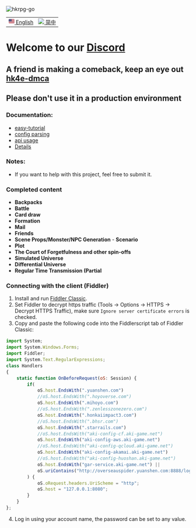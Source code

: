 ![hkrpg-go](https://socialify.git.ci/gucooing/hkrpg-go/image?description=1&font=Inter&forks=1&language=1&name=1&owner=1&pattern=Circuit%20Board&stargazers=1&theme=Auto)

<div align="center">
<table>
<td valign="center"><a href="README.md"><img src="https://github.com/twitter/twemoji/blob/master/assets/svg/1f1fa-1f1f8.svg" width="16"/> English</td>
 
<td valign="center"><a href="README_zh-cn.md"><img src="https://em-content.zobj.net/thumbs/120/twitter/351/flag-china_1f1e8-1f1f3.png" width="16"/> 简中</td>
</a></td>
</table>
</div>
 
# **Welcome to our [Discord](https://discord.gg/222yVp6pUq)**

## A friend is making a comeback, keep an eye out [hk4e-dmca](https://github.com/flswld/hk4e-go)

## Please don't use it in a production environment

### Documentation:
* [easy-tutorial](https://github.com/gucooing/hkrpg-go/wiki/tutorial)
* [config parsing](https://github.com/gucooing/hkrpg-go/wiki/conf)
* [api usage](https://github.com/gucooing/hkrpg-go/wiki/command)
* [Details](https://github.com/gucooing/hkrpg-go/wiki/progress)

### Notes:
* If you want to help with this project, feel free to submit it.

### Completed content
- **Backpacks**
- **Battle**
- **Card draw**
- **Formation**
- **Mail**
- **Friends**
- **Scene Props/Monster/NPC Generation** - **Scenario**
- **Plot**
- **The Court of Forgetfulness and other spin-offs**
- **Simulated Universe**
- **Differential Universe**
- **Regular Time Transmission (Partial**

### Connecting with the client (Fiddler)
1. Install and run [Fiddler Classic](https://www.telerik.com/fiddler).
2. Set Fiddler to decrypt https traffic (Tools -> Options -> HTTPS -> Decrypt HTTPS Traffic), make sure `Ignore server certificate errors` is checked.
3. Copy and paste the following code into the Fiddlerscript tab of Fiddler Classic:

```javascript
import System;
import System.Windows.Forms;
import Fiddler;
import System.Text.RegularExpressions;
class Handlers
{
    static function OnBeforeRequest(oS: Session) {
        if(
            oS.host.EndsWith(".yuanshen.com") 
            //oS.host.EndsWith(".hoyoverse.com") 
            oS.host.EndsWith(".mihoyo.com") 
            //oS.host.EndsWith(".zenlesszonezero.com") 
            oS.host.EndsWith(".honkaiimpact3.com") 
            //oS.host.EndsWith(".bhsr.com") 
            oS.host.EndsWith(".starrails.com") 
            //oS.host.EndsWith("aki-config-cf.aki-game.net") 
            oS.host.EndsWith("aki-config-aws.aki-game.net") 
            //oS.host.EndsWith("aki-config-qcloud.aki-game.net") 
            oS.host.EndsWith("aki-config-akamai.aki-game.net") 
            //oS.host.EndsWith("aki-config-huoshan.aki-game.net") 
            oS.host.EndsWith("gar-service.aki-game.net") ||
            oS.uriContains("http://overseauspider.yuanshen.com:8888/log")
        ) {
            oS.oRequest.headers.UriScheme = "http";
            oS.host = "127.0.0.1:8080";
        }
    }
};
```

4. Log in using your account name, the password can be set to any value.
